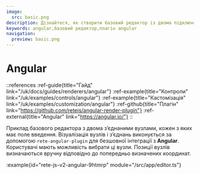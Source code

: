 ```yaml
---
image:
  src: basic.png
description: Дізнайтеся, як створити базовий редактор із двома підключеними вузлами за допомогою інтеграції з Angular. У цьому прикладі показано рендеринг за допомогою rete-angular-plugin
keywords: angular,базовий редактор,плагін angular
navigation:
  preview: basic.png
---
```


# Angular

::references
:ref-guide{title="Гайд" link="/uk/docs/guides/renderers/angular"}
:ref-example{title="Контроли" link="/uk/examples/controls/angular"}
:ref-example{title="Кастомізація" link="/uk/examples/customization/angular"}
:ref-github{title="Плагін" link="https://github.com/retejs/angular-render-plugin"}
:ref-external{title="Angular" link="https://angular.io/"}
::

Приклад базового редактора з двома з’єднаними вузлами, кожен з яких має поле введення. Візуалізація вузлів і з’єднань виконується за допомогою `rete-angular-plugin` для безшовної інтеграції з **Angular**. Користувачі мають можливість вибрати ці вузли. Позиції вузлів визначаються вручну відповідно до попередньо визначених координат.

:example{id="rete-js-v2-angular-9htmrp" module="/src/app/editor.ts"}
